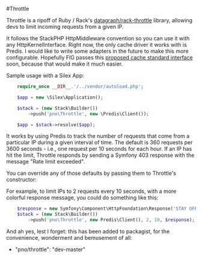 #Throttle

Throttle is a ripoff of Ruby / Rack's [datagraph/rack-throttle](https://github.com/datagraph/rack-throttle) library, allowing devs to limit incoming requests from a given IP.

It follows the StackPHP HttpMiddleware convention so you can use it with any HttpKernelInterface. Right now, the only cache driver it works with is Predis. I would like to write some adapters in the future to make this more configurable. Hopefully FIG passes this [proposed cache standard interface](https://github.com/php-fig/fig-standards/blob/master/proposed/cache.md) soon, because that would make it much easier.

Sample usage with a Silex App:

```php
    require_once __DIR__.'/../vendor/autoload.php';

    $app = new \Silex\Application();

    $stack = (new Stack\Builder())
	    ->push('pno\Throttle', new \Predis\Client());

    $app = $stack->resolve($app);
```

It works by using Predis to track the number of requests that come from a particular IP during a given interval of time. The default is 360 requests per 3600 seconds - i.e., one request per 10 seconds for each hour. If an IP has hit the limit, Throttle responds by sending a Symfony 403 response with the message "Rate limit exceeded".

You can override any of those defaults by passing them to Throttle's constructor:

For example, to limit IPs to 2 requests every 10 seconds, with a more colorful response message, you could do something like this:

```php
    $response = new Symfony\Component\HttpFoundation\Response('STAY OFF MY LAWN!!! >(', 403);
    $stack = (new Stack\Builder())
        ->push('pno\Throttle', new Predis\Client(), 2, 10, $response);
```

And ah yes, lest I forget: this has been added to packagist, for the convenience, wonderment and bemusement of all:

 * "pno/throttle": "dev-master"